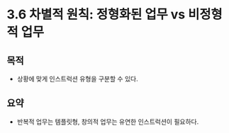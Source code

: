 # 3.6 차별적 원칙: 정형화된 업무 vs 비정형적 업무

## 목적
- 상황에 맞게 인스트럭션 유형을 구분할 수 있다.

## 요약
- 반복적 업무는 템플릿형, 창의적 업무는 유연한 인스트럭션이 필요하다.
